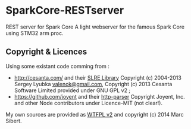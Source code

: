 SparkCore-RESTserver
====================

REST server for Spark Core
A light webserver for the famous Spark Core using STM32 arm proc.





Copyright & Licences
--------------------
Using some existant code comming from :
* http://cesanta.com/ and their <a href="http://cesanta.com/slre.shtml">SLRE Library</a> Copyright (c) 2004-2013 Sergey Lyubka <valenok@gmail.com>, Copyright (c) 2013 Cesanta Software Limited provided under GNU GPL v2 ;
* https://github.com/joyent and their <a href="https://github.com/joyent/http-parser">http-parser</a> Copyright Joyent, Inc. and other Node contributors under Licence-MIT (not clear!).

My own sources are provided as <a href="http://www.wtfpl.net">WTFPL v2</a> and copyright (c) 2014 Marc Sibert.
